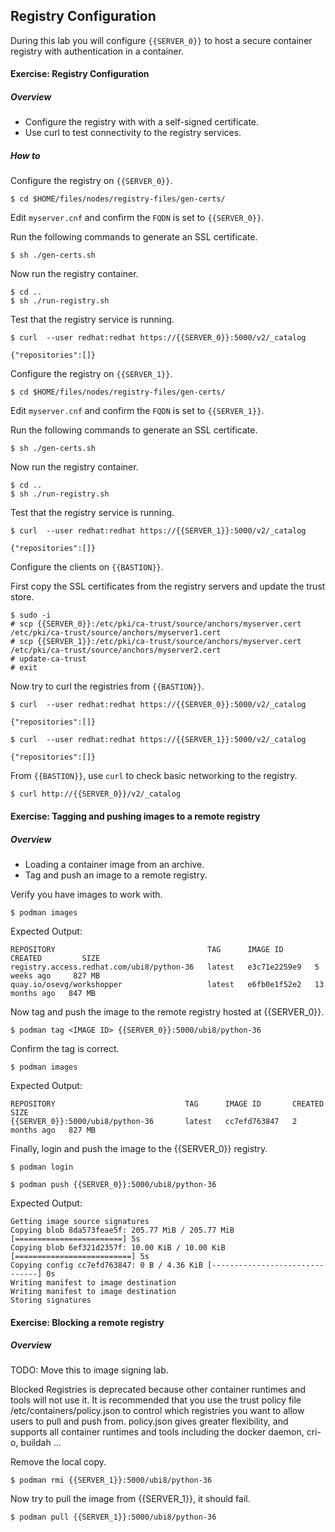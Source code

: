 ## Registry Configuration
During this lab you will configure ```{{SERVER_0}}``` to host a secure 
container registry with authentication in a container.

#### Exercise: Registry Configuration

##### Overview 

* Configure the registry with with a self-signed certificate.
* Use curl to test connectivity to the registry services.

##### How to

Configure the registry on ```{{SERVER_0}}```.

~~~shell
$ cd $HOME/files/nodes/registry-files/gen-certs/
~~~

Edit ```myserver.cnf``` and confirm the ```FQDN``` is set to ```{{SERVER_0}}```.

Run the following commands to generate an SSL certificate.

~~~shell
$ sh ./gen-certs.sh
~~~

Now run the registry container.

~~~shell
$ cd ..
$ sh ./run-registry.sh
~~~

Test that the registry service is running.

~~~shell
$ curl  --user redhat:redhat https://{{SERVER_0}}:5000/v2/_catalog

{"repositories":[]}
~~~

Configure the registry on ```{{SERVER_1}}```.

~~~shell
$ cd $HOME/files/nodes/registry-files/gen-certs/
~~~

Edit ```myserver.cnf``` and confirm the ```FQDN``` is set to ```{{SERVER_1}}```.

Run the following commands to generate an SSL certificate.

~~~shell
$ sh ./gen-certs.sh
~~~

Now run the registry container.

~~~shell
$ cd ..
$ sh ./run-registry.sh
~~~

Test that the registry service is running.

~~~shell
$ curl  --user redhat:redhat https://{{SERVER_1}}:5000/v2/_catalog

{"repositories":[]}
~~~


Configure the clients on ```{{BASTION}}```.

First copy the SSL certificates from the registry servers and update the trust store.

~~~shell
$ sudo -i
# scp {{SERVER_0}}:/etc/pki/ca-trust/source/anchors/myserver.cert /etc/pki/ca-trust/source/anchors/myserver1.cert
# scp {{SERVER_1}}:/etc/pki/ca-trust/source/anchors/myserver.cert /etc/pki/ca-trust/source/anchors/myserver2.cert
# update-ca-trust
# exit
~~~

Now try to curl the registries from ```{{BASTION}}```.

~~~shell
$ curl  --user redhat:redhat https://{{SERVER_0}}:5000/v2/_catalog

{"repositories":[]}

$ curl  --user redhat:redhat https://{{SERVER_1}}:5000/v2/_catalog

{"repositories":[]}
~~~

From ```{{BASTION}}```, use ```curl``` to check basic networking to the registry.

~~~shell
$ curl http://{{SERVER_0}}/v2/_catalog
~~~

#### Exercise: Tagging and pushing images to a remote registry

##### Overview
* Loading a container image from an archive. 
* Tag and push an image to a remote registry.

Verify you have images to work with.

~~~shell
$ podman images
~~~

Expected Output:

~~~shell
REPOSITORY                                  TAG      IMAGE ID       CREATED         SIZE
registry.access.redhat.com/ubi8/python-36   latest   e3c71e2259e9   5 weeks ago     827 MB
quay.io/osevg/workshopper                   latest   e6fb0e1f52e2   13 months ago   847 MB
~~~

Now tag and push the image to the remote registry hosted at {{SERVER_0}}.

~~~shell
$ podman tag <IMAGE ID> {{SERVER_0}}:5000/ubi8/python-36
~~~

Confirm the tag is correct.

~~~shell
$ podman images
~~~

Expected Output:

~~~shell
REPOSITORY                             TAG      IMAGE ID       CREATED        SIZE
{{SERVER_0}}:5000/ubi8/python-36       latest   cc7efd763847   2 months ago   827 MB
~~~

Finally, login and push the image to the {{SERVER_0}} registry.

~~~shell
$ podman login
~~~

~~~shell
$ podman push {{SERVER_0}}:5000/ubi8/python-36
~~~

Expected Output:

~~~shell
Getting image source signatures
Copying blob 8da573feae5f: 205.77 MiB / 205.77 MiB [========================] 5s
Copying blob 6ef321d2357f: 10.00 KiB / 10.00 KiB [==========================] 5s
Copying config cc7efd763847: 0 B / 4.36 KiB [-------------------------------] 0s
Writing manifest to image destination
Writing manifest to image destination
Storing signatures
~~~

#### Exercise: Blocking a remote registry

##### Overview

TODO: Move this to image signing lab. 

Blocked Registries is deprecated because other container runtimes and tools will not use it.
It is recommended that you use the trust policy file /etc/containers/policy.json to control which
registries you want to allow users to pull and push from.  policy.json gives greater flexibility, and
supports all container runtimes and tools including the docker daemon, cri-o, buildah ...

Remove the local copy.

~~~shell
$ podman rmi {{SERVER_1}}:5000/ubi8/python-36
~~~

Now try to pull the image from {{SERVER_1}}, it should fail.

~~~shell
$ podman pull {{SERVER_1}}:5000/ubi8/python-36
~~~